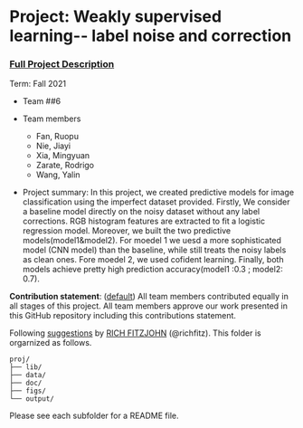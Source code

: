 # Project: Weakly supervised learning-- label noise and correction


### [Full Project Description](doc/project3_desc.md)

Term: Fall 2021

+ Team ##6
+ Team members
	+ Fan, Ruopu 
	+ Nie, Jiayi
	+ Xia, Mingyuan 
	+ Zarate, Rodrigo
	+ Wang, Yalin

+ Project summary: In this project, we created predictive models for image classification using the imperfect dataset provided. Firstly, We consider a baseline model directly on the noisy dataset without any label corrections. RGB histogram features are extracted to fit a logistic regression model. Moreover, we built the two predictive models(model1&model2). For moedel 1 we uesd a more sophisticated model (CNN model) than the baseline, while still treats the noisy labels as clean ones. Fore moedel 2, we used cofident learning. Finally, both models achieve pretty high prediction accuracy(model1 :0.3 ; model2: 0.7).
	
**Contribution statement**: ([default](doc/a_note_on_contributions.md)) All team members contributed equally in all stages of this project. All team members approve our work presented in this GitHub repository including this contributions statement. 

Following [suggestions](http://nicercode.github.io/blog/2013-04-05-projects/) by [RICH FITZJOHN](http://nicercode.github.io/about/#Team) (@richfitz). This folder is orgarnized as follows.

```
proj/
├── lib/
├── data/
├── doc/
├── figs/
└── output/
```

Please see each subfolder for a README file.
